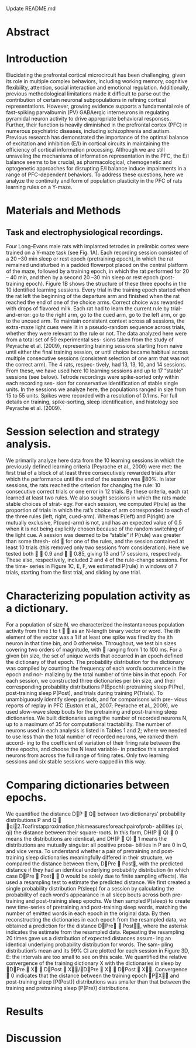 Update README.md

# Abstract 
 
 
# Introduction

Elucidating the prefrontal cortical microcircuit has been challenging, given its role in multiple complex behaviors, including working memory, cognitive flexibility, attention, social interaction and emotional regulation. Additionally, previous methodological limitations made it difficult to parse out the contribution of certain neuronal subpopulations in refining cortical representations. However, growing evidence supports a fundamental role of fast-spiking parvalbumin (PV) GABAergic interneurons in regulating pyramidal neuron activity to drive appropriate behavioral responses. Further, their function is heavily diminished in the prefrontal cortex (PFC) in numerous psychiatric diseases, including schizophrenia and autism. Previous research has demonstrated the importance of the optimal balance of excitation and inhibition (E/I) in cortical circuits in maintaining the efficiency of cortical information processing. Although we are still unraveling the mechanisms of information representation in the PFC, the E/I balance seems to be crucial, as pharmacological, chemogenetic and optogenetic approaches for disrupting E/I balance induce impairments in a range of PFC-dependent behaviors. To address these questions, here we analyze the continuity and form of population plasticity in the PFC of rats learning rules on a Y-maze. 

 
# Materials and Methods
## Task and electrophysiological recordings. 
Four Long–Evans male rats with implanted tetrodes in prelimbic cortex were trained on a Y-maze task (see Fig. 1A). Each recording session consisted of a 20 –30 min sleep or rest epoch (pretraining epoch), in which the rat remained undisturbed in a padded flowerpot placed on the central platform of the maze, followed by a training epoch, in which the rat performed for 20 – 40 min, and then by a second 20 –30 min sleep or rest epoch (post-training epoch). Figure 1B shows the structure of these three epochs in the 10 identified learning sessions. Every trial in the training epoch started when the rat left the beginning of the departure arm and finished when the rat reached the end of one of the choice arms. Correct choice was rewarded with drops of flavored milk. Each rat had to learn the current rule by trial-and-error: go to the right arm, go to the cued arm, go to the left arm, or go to the uncued arm. To maintain consistent context across all sessions, the extra-maze light cues were lit in a pseudo-random sequence across trials, whether they were relevant to the rule or not.
The data analyzed here were from a total set of 50 experimental ses- sions taken from the study of Peyrache et al. (2009), representing training sessions starting from naive until either the final training session, or until choice became habitual across multiple consecutive sessions (consistent selection of one arm that was not the correct arm). The 4 rats, respec- tively, had 13, 13, 10, and 14 sessions. From these, we have used here 10 learning sessions and up to 17 “stable” sessions (see below). Tetrode recordings were spike-sorted only within each recording ses- sion for conservative identification of stable single units. In the sessions we analyze here, the populations ranged in size from 15 to 55 units. Spikes were recorded with a resolution of 0.1 ms. For full details on training, spike-sorting, sleep identification, and histology see Peyrache et al. (2009).
# Session selection and strategy analysis. 
We primarily analyze here data from the 10 learning sessions in which the previously defined learning criteria (Peyrache et al., 2009) were met: the first trial of a block of at least three consecutively rewarded trials after which the performance until the end of the session was 􏰀80%. In later sessions, the rats reached the criterion for changing the rule: 10 consecutive correct trials or one error in 12 trials. By these criteria, each rat learned at least two rules.
We also sought sessions in which the rats made stable choices of strat- egy. For each session, we computed P(rule) as the proportion of trials in which the rat’s choice of arm corresponded to each of the three rules (left, right, cued-arm). Whereas P(left) and P(right) are mutually exclusive, P(cued-arm) is not, and has an expected value of 0.5 when it is not being explicitly chosen because of the random switching of the light cue. A session was deemed to be “stable” if P(rule) was greater than some thresh- old 􏰍 for one of the rules, and the session contained at least 10 trials (this removed only two sessions from consideration). Here we tested both 􏰍 􏰁 0.9 and 􏰍 􏰁 0.85, giving 13 and 17 sessions, respectively. These also, respectively, included 2 and 4 of the rule-change sessions. For the time- series in Figure 1C, E, F, we estimated P(rule) in windows of 7 trials, starting from the first trial, and sliding by one trial.
# Characterizing population activity as a dictionary. 
For a population of size N, we characterized the instantaneous population activity from time t to t 􏰂 􏰎 as an N-length binary vector or word. The ith element of the vector was a 1 if at least one spike was fired by the ith neuron in that time bin, and 0 otherwise. Throughout, we test bin sizes covering two orders of magnitude, with 􏰎 ranging from 1 to 100 ms. For a given bin size, the set of unique words that occurred in an epoch defined the dictionary of that epoch. The probability distribution for the dictionary was compiled by counting the frequency of each word’s occurrence in the epoch and nor- malizing by the total number of time bins in that epoch.
For each session, we constructed three dictionaries per bin size, and their corresponding probability distributions P(Epoch): pretraining sleep P(Pre), post-training sleep P(Post), and trials during training P(Trials). To unambiguously identify sleep periods, and for comparisons with pre- vious reports of replay in PFC (Euston et al., 2007; Peyrache et al., 2009), we used slow-wave sleep bouts for the pretraining and post-training sleep dictionaries.
We built dictionaries using the number of recorded neurons N, up to a maximum of 35 for computational tractability. The number of neurons used in each analysis is listed in Tables 1 and 2; where we needed to use less than the total number of recorded neurons, we ranked them accord- ing to the coefficient of variation of their firing rate between the three epochs, and choose the N least variable- in practice this sampled neurons from across the full range of firing rates. Only two learning sessions and six stable sessions were capped in this way.
# Comparing dictionaries between epochs. 
We quantified the distance D􏰃P 􏰓 Q􏰄 between two dictionarys’ probability distributions P and Q
􏰈 􏰕qi􏰄2.Toafirstapproximation,thismeasuresforeachpairofprob- abilities (pi, qi) the distance between their square-roots. In this form, DH(P 􏰓 Q) 􏰁 0 means the distributions are identical, and DH(P 􏰓 Q)
􏰁 1 means the distributions are mutually singular: all positive proba- bilities in P are 0 in Q, and vice versa.
To understand whether a pair of pretraining and post-training sleep dictionaries meaningfully differed in their structure, we compared the distance between them, D􏰃Pre 􏰓 Post􏰄, with the predicted distance if they had an identical underlying probability distribution (in which case D􏰃Pre 􏰓 Post􏰄 􏰀 0 would be solely due to finite sampling effects). We used a resampling test to estimate the predicted distance. We first created a single probability distribution P(sleep) for a session by calculating the probability of each word’s appearance in all sleep bouts across both pre- training and post-training sleep epochs. We then sampled P(sleep) to create new time-series of pretraining and post-training sleep words, matching the number of emitted words in each epoch in the original data. By then reconstructing the dictionaries in each epoch from the resampled data, we obtained a prediction for the distance D􏰃Pre􏰗 􏰓 Post􏰗􏰄, where the asterisk indicates the estimate from the resampled data. Repeating the resampling 20 times gave us a distribution of expected distances assum- ing an identical underlying probability distribution for words. The sam- pling distribution’s mean and its 99% CI are plotted for each session in Figure 3D, E: the intervals are too small to see on this scale.
We quantified the relative convergence of the training dictionary X with the dictionaries in sleep by 􏰅D􏰃Pre 􏰓 X􏰄 􏰈 D􏰃Post 􏰓 X􏰄􏰆/􏰅D􏰃Pre 􏰓 X􏰄 􏰂 D􏰃Post 􏰓 X􏰄􏰆. Convergence 􏰀 0 indicates that the distance between the training epoch 􏰅P􏰃X􏰄􏰆 and post-training sleep [P(Post)] distributions was smaller than that between the training and pretraining sleep [P(Pre)]
distributions.



 
# Results

# Discussion

